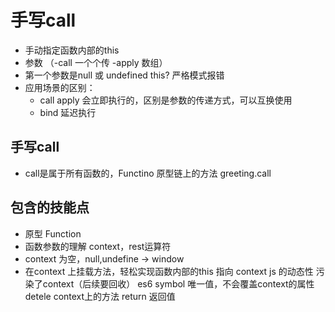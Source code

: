 # 手写call

- 手动指定函数内部的this
- 参数 （-call 一个个传 -apply 数组）
- 第一个参数是null 或 undefined this?
  严格模式报错 
- 应用场景的区别：
  - call apply 会立即执行的，区别是参数的传递方式，可以互换使用
  - bind 延迟执行

## 手写call
- call是属于所有函数的，Functino 原型链上的方法
 greeting.call

## 包含的技能点
- 原型 Function
- 函数参数的理解
  context，rest运算符
- context 为空，null,undefine -> window
- 在context 上挂载方法，轻松实现函数内部的this 指向 context
  js 的动态性 污染了context（后续要回收）
  es6 symbol 唯一值，不会覆盖context的属性
  detele context上的方法
  return 返回值


  